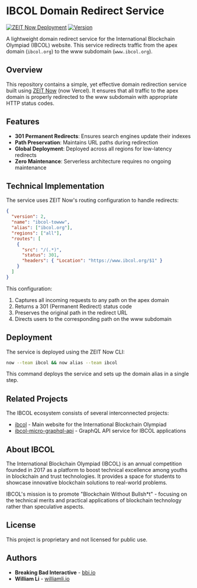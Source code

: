 # IBCOL Domain Redirect Service

[![ZEIT Now Deployment](https://img.shields.io/badge/ZEIT%20Now-deployed-brightgreen.svg)](https://zeit.co/now)
[![Version](https://img.shields.io/badge/version-1.0.1-blue.svg)](package.json)

A lightweight domain redirect service for the International Blockchain Olympiad (IBCOL) website. This service redirects traffic from the apex domain (`ibcol.org`) to the www subdomain (`www.ibcol.org`).

## Overview

This repository contains a simple, yet effective domain redirection service built using [ZEIT Now](https://zeit.co/now) (now Vercel). It ensures that all traffic to the apex domain is properly redirected to the www subdomain with appropriate HTTP status codes.

## Features

- **301 Permanent Redirects**: Ensures search engines update their indexes
- **Path Preservation**: Maintains URL paths during redirection
- **Global Deployment**: Deployed across all regions for low-latency redirects
- **Zero Maintenance**: Serverless architecture requires no ongoing maintenance

## Technical Implementation

The service uses ZEIT Now's routing configuration to handle redirects:

```json
{
  "version": 2,
  "name": "ibcol-towww",
  "alias": ["ibcol.org"],
  "regions": ["all"],
  "routes": [
    {
      "src": "/(.*)",
      "status": 301,
      "headers": { "Location": "https://www.ibcol.org/$1" }
    }
  ]
}
```

This configuration:
1. Captures all incoming requests to any path on the apex domain
2. Returns a 301 (Permanent Redirect) status code
3. Preserves the original path in the redirect URL
4. Directs users to the corresponding path on the www subdomain

## Deployment

The service is deployed using the ZEIT Now CLI:

```bash
now --team ibcol && now alias --team ibcol
```

This command deploys the service and sets up the domain alias in a single step.

## Related Projects

The IBCOL ecosystem consists of several interconnected projects:

- [ibcol](https://github.com/altx-labs/ibcol) - Main website for the International Blockchain Olympiad
- [ibcol-micro-graphql-api](https://github.com/altx-labs/ibcol-micro-graphql-api) - GraphQL API service for IBCOL applications

## About IBCOL

The International Blockchain Olympiad (IBCOL) is an annual competition founded in 2017 as a platform to boost technical excellence among youths in blockchain and trust technologies. It provides a space for students to showcase innovative blockchain solutions to real-world problems.

IBCOL's mission is to promote "Blockchain Without Bullsh*t" - focusing on the technical merits and practical applications of blockchain technology rather than speculative aspects.

## License

This project is proprietary and not licensed for public use.

## Authors

- **Breaking Bad Interactive** - [bbi.io](http://bbi.io)
- **William Li** - [williamli.io](http://williamli.io)

